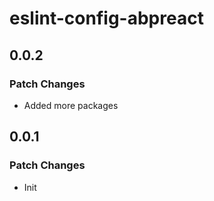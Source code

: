 # eslint-config-abpreact

## 0.0.2

### Patch Changes

- Added more packages

## 0.0.1

### Patch Changes

- Init
